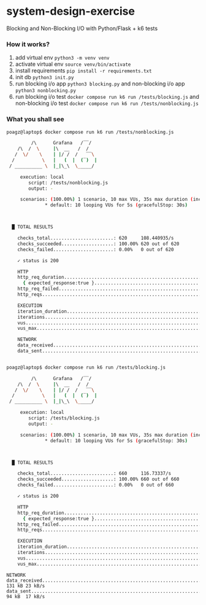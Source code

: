 # system-design-exercise
Blocking and Non-Blocking I/O with Python/Flask + k6 tests


### How it works?
1. add virtual env `python3 -m venv venv`
2. activate virtual env `source venv/bin/activate`
3. install requirements `pip install -r requirements.txt`
4. init db `python3 init.py`
5. run blocking i/o app `python3 blocking.py` and non-blocking i/o app `python3 nonblocking.py`
6. run blocking i/o test `docker compose run k6 run /tests/blocking.js` and non-blocking i/o test `docker compose run k6 run /tests/nonblocking.js`

### What you shall see
```sh
poagz@laptop$ docker compose run k6 run /tests/nonblocking.js

         /\      Grafana   /‾‾/  
    /\  /  \     |\  __   /  /   
   /  \/    \    | |/ /  /   ‾‾\ 
  /          \   |   (  |  (‾)  |
 / __________ \  |_|\_\  \_____/ 

     execution: local
        script: /tests/nonblocking.js
        output: -

     scenarios: (100.00%) 1 scenario, 10 max VUs, 35s max duration (incl. graceful stop):
              * default: 10 looping VUs for 5s (gracefulStop: 30s)



  █ TOTAL RESULTS 

    checks_total.......................: 620     108.440935/s
    checks_succeeded...................: 100.00% 620 out of 620
    checks_failed......................: 0.00%   0 out of 620

    ✓ status is 200

    HTTP
    http_req_duration.......................................................: avg=87.57ms  min=7.72ms  med=17.57ms max=1.84s p(90)=210.87ms p(95)=352.31ms
      { expected_response:true }............................................: avg=87.57ms  min=7.72ms  med=17.57ms max=1.84s p(90)=210.87ms p(95)=352.31ms
    http_req_failed.........................................................: 0.00%  0 out of 620
    http_reqs...............................................................: 620    108.440935/s

    EXECUTION
    iteration_duration......................................................: avg=876.86ms min=85.39ms med=706.1ms max=3.27s p(90)=1.96s    p(95)=2.25s   
    iterations..............................................................: 62     10.844094/s
    vus.....................................................................: 10     min=10       max=10
    vus_max.................................................................: 10     min=10       max=10

    NETWORK
    data_received...........................................................: 100 kB 18 kB/s
    data_sent...............................................................: 89 kB  16 kB/s


poagz@laptop$ docker compose run k6 run /tests/blocking.js

         /\      Grafana   /‾‾/  
    /\  /  \     |\  __   /  /   
   /  \/    \    | |/ /  /   ‾‾\ 
  /          \   |   (  |  (‾)  |
 / __________ \  |_|\_\  \_____/ 

     execution: local
        script: /tests/blocking.js
        output: -

     scenarios: (100.00%) 1 scenario, 10 max VUs, 35s max duration (incl. graceful stop):
              * default: 10 looping VUs for 5s (gracefulStop: 30s)



  █ TOTAL RESULTS 

    checks_total.......................: 660     116.73337/s
    checks_succeeded...................: 100.00% 660 out of 660
    checks_failed......................: 0.00%   0 out of 660

    ✓ status is 200

    HTTP
    http_req_duration.......................................................: avg=80.28ms  min=6.67ms  med=7.9ms    max=3.16s p(90)=86.89ms p(95)=637.28ms
      { expected_response:true }............................................: avg=80.28ms  min=6.67ms  med=7.9ms    max=3.16s p(90)=86.89ms p(95)=637.28ms
    http_req_failed.........................................................: 0.00%  0 out of 660
    http_reqs...............................................................: 660    116.73337/s

    EXECUTION
    iteration_duration......................................................: avg=805.25ms min=79.48ms med=522.49ms max=3.24s p(90)=2.08s   p(95)=2.56s   
    iterations..............................................................: 66     11.673337/s
    vus.....................................................................: 10     min=10       max=10
    vus_max.................................................................: 10     min=10       max=10
```

    NETWORK
    data_received...........................................................: 131 kB 23 kB/s
    data_sent...............................................................: 94 kB  17 kB/s
